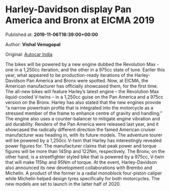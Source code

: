 
# Harley-Davidson display Pan America and Bronx at EICMA 2019

Published at: **2019-11-06T16:39:00+00:00**

Author: **Vishal Venugopal**

Original: [Autocar India](https://www.autocarindia.com/bike-news/harley-davidson-display-pan-america-and-bronx-at-eicma-2019-414798)

The bikes will be powered by a new engine dubbed the Revolution Max - one in a 1,250cc iteration, and the other in a 975cc state of tune.
Earlier this year, what appeared to be production-ready iterations of the Harley-Davidson Pan America and Bronx were spotted. Now, at EICMA, the American manufacturer has officially showcased them, for the first time. The all-new bikes will feature Harley’s latest engine – the Revolution Max liquid-cooled V-twins – in a 1,250cc guise on the Pan America and a 975cc version on the Bronx. Harley has also stated that the new engines provide “a narrow powertrain profile that is integrated into the motorcycle as a stressed member of the frame to enhance centre of gravity and handling.” The engine also uses a counter-balancer to mitigate engine vibration and aid durability.
Renders of the Pan America were released last year, and it showcased the radically different direction the famed American cruiser manufacturer was heading in, with its future models. The adventure tourer will be powered by a 1,250cc V-twin that Harley has interestingly revealed power figures for. The manufacturer claims that peak power and torque figures will be more than 145hp and 122Nm, respectively. The Bronx, on the other hand, is a streetfighter styled bike that is powered by a 975cc, V-twin that will make 115hp and 95Nm of torque.
At the event, Harley-Davidson also announced its new development collaborations with Brembo and Michelin. A product of the former is a radial monoblock four-piston caliper while Michelin helped design tyres specifically for both motorcycles.
The new models are set to launch in the latter half of 2020.
